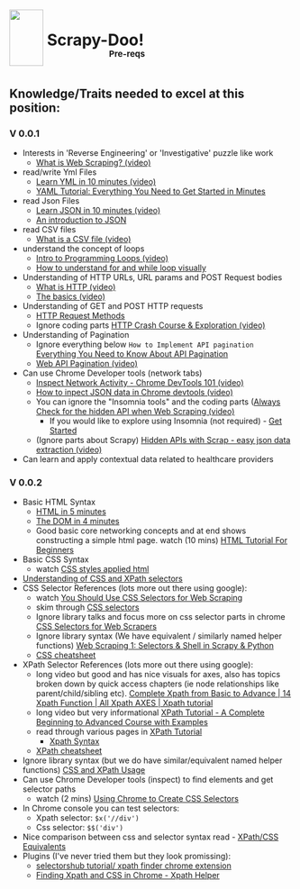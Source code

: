 # <img src="https://upload.wikimedia.org/wikipedia/en/c/c6/Scrappy-doo.png" width="60" height="100"/> <div style="display:inline-block; position:relative; top:-36px">Scrapy-Doo!</div><div style="display: inline-block; position: relative; top: -16px; left: -62px;font-size: 15px">Pre-reqs</div>

## Knowledge/Traits needed to excel at this position:
### V 0.0.1
* Interests in 'Reverse Engineering' or 'Investigative' puzzle like work
  * [What is Web Scraping? (video)](https://www.youtube.com/watch?v=dlj_QL-ENJM)
* read/write Yml Files
  * [Learn YML in 10 minutes (video)](https://www.youtube.com/watch?v=BEki_rsWu4E)
  * [YAML Tutorial: Everything You Need to Get Started in Minutes](https://www.cloudbees.com/blog/yaml-tutorial-everything-you-need-get-started)
* read Json Files
  * [Learn JSON in 10 minutes (video)](https://www.youtube.com/watch?v=iiADhChRriM)
  * [An introduction to JSON](https://www.digitalocean.com/community/tutorials/an-introduction-to-json)
* read CSV files
  * [What is a CSV file (video)](https://www.youtube.com/watch?v=OGOD2Fqy5k8)
* understand the concept of loops
  * [Intro to Programming Loops (video)](https://www.youtube.com/watch?v=wxds6MAtUQ0) 
  * [How to understand for and while loop visually](https://medium.datadriveninvestor.com/how-to-understand-for-and-while-loop-visually-c11052479df5)
* Understanding of HTTP URLs, URL params and POST Request bodies
  * [What is HTTP (video)](https://www.youtube.com/watch?v=wW2A5SZ3GkI) 
  * [The basics (video)](https://www.youtube.com/watch?v=eesqK59rhGA)
* Understanding of GET and POST HTTP requests
  * [HTTP Request Methods](https://www.w3schools.com/tags/ref_httpmethods.asp)
  * Ignore coding parts [HTTP Crash Course & Exploration (video)](https://www.youtube.com/watch?v=iYM2zFP3Zn0)
* Understanding of Pagination
  * Ignore everything below `How to Implement API pagination` [Everything You Need to Know About API Pagination](https://nordicapis.com/everything-you-need-to-know-about-api-pagination/)
  * [Web API Pagination (video)](https://www.youtube.com/watch?v=WUICbOOtAic)
* Can use Chrome Developer tools (network tabs)
  * [Inspect Network Activity - Chrome DevTools 101 (video)](https://www.youtube.com/watch?v=e1gAyQuIFQo)
  * [How to inpect JSON data in Chrome devtools (video)](https://www.youtube.com/watch?v=kA4_EaES15E)
  * You can ignore the "Insomnia tools" and the coding parts ([Always Check for the hidden API when Web Scraping (video)](https://www.youtube.com/watch?v=DqtlR0y0suo)
    * If you would like to explore using Insomnia (not required) - [Get Started](https://docs.insomnia.rest/insomnia/get-started)  
  * (Ignore parts about Scrapy) [Hidden APIs with Scrap - easy json data extraction (video)](https://www.youtube.com/watch?v=xjieRVnuPcQ)
* Can learn and apply contextual data related to healthcare providers

### V 0.0.2
* Basic HTML Syntax
  * [HTML in 5 minutes](https://www.youtube.com/watch?v=salY_Sm6mv4)
  * [The DOM in 4 minutes](https://www.youtube.com/watch?v=KShnPYN-voI)
  * Good basic core networking concepts and at end shows constructing a simple html page. watch (10 mins) [HTML Tutorial For Beginners](https://www.youtube.com/watch?v=MDLn5-zSQQI)
* Basic CSS Syntax
  * watch [CSS styles applied html](https://www.youtube.com/watch?v=l1mER1bV0N0) 
* [Understanding of CSS and XPath selectors](https://www.zyte.com/blog/an-introduction-to-xpath-with-examples/)
* CSS Selector References (lots more out there using google):
  * watch [You Should Use CSS Selectors for Web Scraping](https://www.youtube.com/watch?v=hkDAW7hhEYU) 
  * skim through [CSS selectors](https://developer.mozilla.org/en-US/docs/Learn/CSS/Building_blocks/Selectors) 
  * Ignore library talks and focus more on css selector parts in chrome [CSS Selectors for Web Scrapers](https://www.youtube.com/watch?v=tgOiEtq0Rns)
  * Ignore library syntax (We have equivalent / similarly named helper functions) [Web Scraping 1: Selectors & Shell in Scrapy & Python](https://www.youtube.com/watch?v=y8l14bys7Nw)
  * [CSS cheatsheet](https://medium.com/design-code-repository/css-selectors-cheatsheet-details-9593bc204e3f)
* XPath Selector References (lots more out there using google):
  * long video but good and has nice visuals for axes, also has topics broken down by quick access chapters (ie node relationships like parent/child/sibling etc). [Complete Xpath from Basic to Advance | 14 Xpath Function | All Xpath AXES | Xpath tutorial](https://www.youtube.com/watch?v=NhG__BL8zFo)    
  * long video but very informational [XPath Tutorial - A Complete Beginning to Advanced Course with Examples](https://www.youtube.com/watch?v=aHU33D0uA_E)
  * read through various pages in [XPath Tutorial](https://www.w3schools.com/xml/xpath_intro.asp)
    * [Xpath Syntax](https://www.w3schools.com/xml/xpath_syntax.asp)
  * [XPath cheatsheet](https://devhints.io/xpath)
* Ignore library syntax (but we do have similar/equivalent named helper functions) [CSS and XPath Usage](https://parsel.readthedocs.io/en/latest/usage.html)
* Can use Chrome Developer tools (inspect) to find elements and get selector paths
  * watch (2 mins) [Using Chrome to Create CSS Selectors](https://www.youtube.com/watch?v=4qb92IvXgO8)
* In Chrome console you can test selectors:
  * Xpath selector:   `$x('//div')`
  * Css selector:   `$$('div')`
* Nice comparison between css and selector syntax read - [XPath/CSS Equivalents](https://en.wikibooks.org/wiki/XPath/CSS_Equivalents) 
* Plugins (I've never tried them but they look promissing):
  * [selectorshub tutorial/ xpath finder chrome extension](https://www.youtube.com/watch?v=Kik4HPOIvfY)
  * [Finding Xpath and CSS in Chrome - Xpath Helper](https://www.youtube.com/watch?v=uLOPFCZLgHw)


